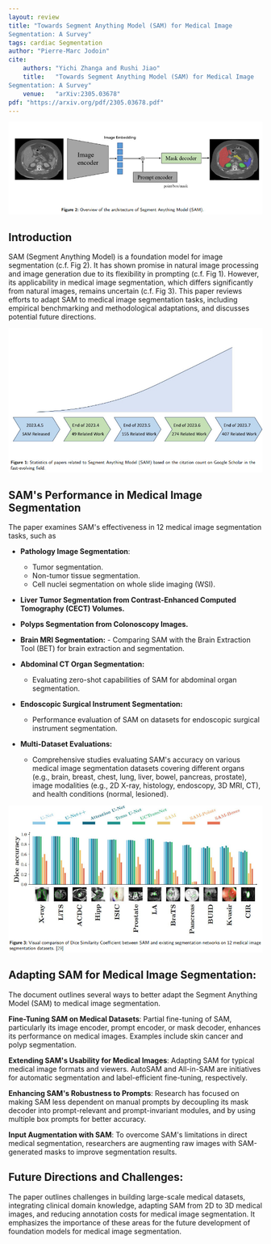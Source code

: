 ```yaml
---
layout: review
title: "Towards Segment Anything Model (SAM) for Medical Image
Segmentation: A Survey"
tags: cardiac Segmentation
author: "Pierre-Marc Jodoin"
cite:
    authors: "Yichi Zhanga and Rushi Jiao"
    title:   "Towards Segment Anything Model (SAM) for Medical Image
Segmentation: A Survey"
    venue:   "arXiv:2305.03678"
pdf: "https://arxiv.org/pdf/2305.03678.pdf"
---
```



![](/article/images/sam_medical/sc02.jpg)


## Introduction
SAM (Segment Anything Model) is a foundation model for image segmentation (c.f. Fig 2).  It has shown promise in natural image processing and image generation due to its flexibility in prompting (c.f. Fig 1). However, its applicability in medical image segmentation, which differs significantly from natural images, remains uncertain (c.f. Fig 3). This paper reviews efforts to adapt SAM to medical image segmentation tasks, including empirical benchmarking and methodological adaptations, and discusses potential future directions.

![](/article/images/sam_medical/sc01.jpg)


## SAM's Performance in Medical Image Segmentation

The paper examines SAM's effectiveness in 12 medical image segmentation tasks, such as 

- **Pathology Image Segmentation**:
	- Tumor segmentation.
	- Non-tumor tissue segmentation.
	- Cell nuclei segmentation on whole slide imaging (WSI).

-   **Liver Tumor Segmentation from Contrast-Enhanced Computed Tomography (CECT) Volumes.**

-    **Polyps Segmentation from Colonoscopy Images.**

-    **Brain MRI Segmentation:**
	- Comparing SAM with the Brain Extraction Tool (BET) for brain extraction and segmentation.

-    **Abdominal CT Organ Segmentation:**
        - Evaluating zero-shot capabilities of SAM for abdominal organ segmentation.

-    **Endoscopic Surgical Instrument Segmentation:**
        - Performance evaluation of SAM on datasets for endoscopic surgical instrument segmentation.

-    **Multi-Dataset Evaluations:**
        - Comprehensive studies evaluating SAM's accuracy on various medical image segmentation datasets covering different organs (e.g., brain, breast, chest, lung, liver, bowel, pancreas, prostate), image modalities (e.g., 2D X-ray, histology, endoscopy, 3D MRI, CT), and health conditions (normal, lesioned).


![](/article/images/sam_medical/sc03.jpg)

## Adapting SAM for Medical Image Segmentation: 
The document outlines several ways to better adapt the Segment Anything Model (SAM) to medical image segmentation.

**Fine-Tuning SAM on Medical Datasets**: Partial fine-tuning of SAM, particularly its image encoder, prompt encoder, or mask decoder, enhances its performance on medical images. Examples include skin cancer and polyp segmentation.

**Extending SAM's Usability for Medical Images**: Adapting SAM for typical medical image formats and viewers. AutoSAM and All-in-SAM are initiatives for automatic segmentation and label-efficient fine-tuning, respectively.

**Enhancing SAM's Robustness to Prompts**: Research has focused on making SAM less dependent on manual prompts by decoupling its mask decoder into prompt-relevant and prompt-invariant modules, and by using multiple box prompts for better accuracy.

**Input Augmentation with SAM**: To overcome SAM's limitations in direct medical segmentation, researchers are augmenting raw images with SAM-generated masks to improve segmentation results.

## Future Directions and Challenges: 

The paper outlines challenges in building large-scale medical datasets, integrating clinical domain knowledge, adapting SAM from 2D to 3D medical images, and reducing annotation costs for medical image segmentation. It emphasizes the importance of these areas for the future development of foundation models for medical image segmentation.


